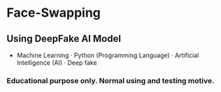 # Face-Swapping
## Using DeepFake AI Model
- Machine Learning · Python (Programming Language) · Artificial Intelligence (AI) · Deep fake

### Educational purpose only. Normal using and testing motive.
